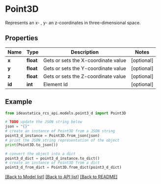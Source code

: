 # Point3D

Represents an x- , y- an z-coordinates in three-dimensional space.

## Properties

Name | Type | Description | Notes
------------ | ------------- | ------------- | -------------
**x** | **float** | Gets or sets the X-coordinate value | [optional] 
**y** | **float** | Gets or sets the Y-coordinate value | [optional] 
**z** | **float** | Gets or sets the Z-coordinate value | [optional] 
**id** | **int** | Element Id | [optional] 

## Example

```python
from ideastatica_rcs_api.models.point3_d import Point3D

# TODO update the JSON string below
json = "{}"
# create an instance of Point3D from a JSON string
point3_d_instance = Point3D.from_json(json)
# print the JSON string representation of the object
print(Point3D.to_json())

# convert the object into a dict
point3_d_dict = point3_d_instance.to_dict()
# create an instance of Point3D from a dict
point3_d_from_dict = Point3D.from_dict(point3_d_dict)
```
[[Back to Model list]](../README.md#documentation-for-models) [[Back to API list]](../README.md#documentation-for-api-endpoints) [[Back to README]](../README.md)


